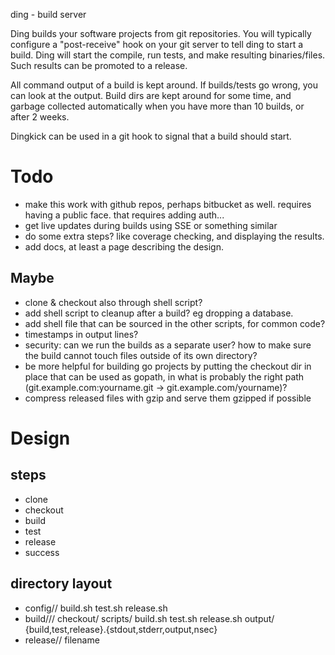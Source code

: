 ding - build server

Ding builds your software projects from git repositories.
You will typically configure a "post-receive" hook on your git server to tell ding to start a build.
Ding will start the compile, run tests, and make resulting binaries/files.  Such results can be promoted to a release.

All command output of a build is kept around. If builds/tests go wrong, you can look at the output.
Build dirs are kept around for some time, and garbage collected automatically when you have more than 10 builds, or after 2 weeks.

Dingkick can be used in a git hook to signal that a build should start.


# Todo

- make this work with github repos, perhaps bitbucket as well.  requires having a public face. that requires adding auth...
- get live updates during builds using SSE or something similar
- do some extra steps? like coverage checking, and displaying the results.
- add docs, at least a page describing the design.

## Maybe
- clone & checkout also through shell script?
- add shell script to cleanup after a build? eg dropping a database.
- add shell file that can be sourced in the other scripts, for common code?
- timestamps in output lines?
- security: can we run the builds as a separate user? how to make sure the build cannot touch files outside of its own directory?
- be more helpful for building go projects by putting the checkout dir in place that can be used as gopath, in what is probably the right path (git.example.com:yourname.git -> git.example.com/yourname)?
- compress released files with gzip and serve them gzipped if possible


# Design

## steps
- clone
- checkout
- build
- test
- release
- success

## directory layout
- config/<repo>/
	build.sh
	test.sh
	release.sh
- build/<repo>/<buildID>/
	checkout/
	scripts/
		build.sh
		test.sh
		release.sh
	output/
		{build,test,release}.{stdout,stderr,output,nsec}
- release/<repo>/<buildID>
	filename
